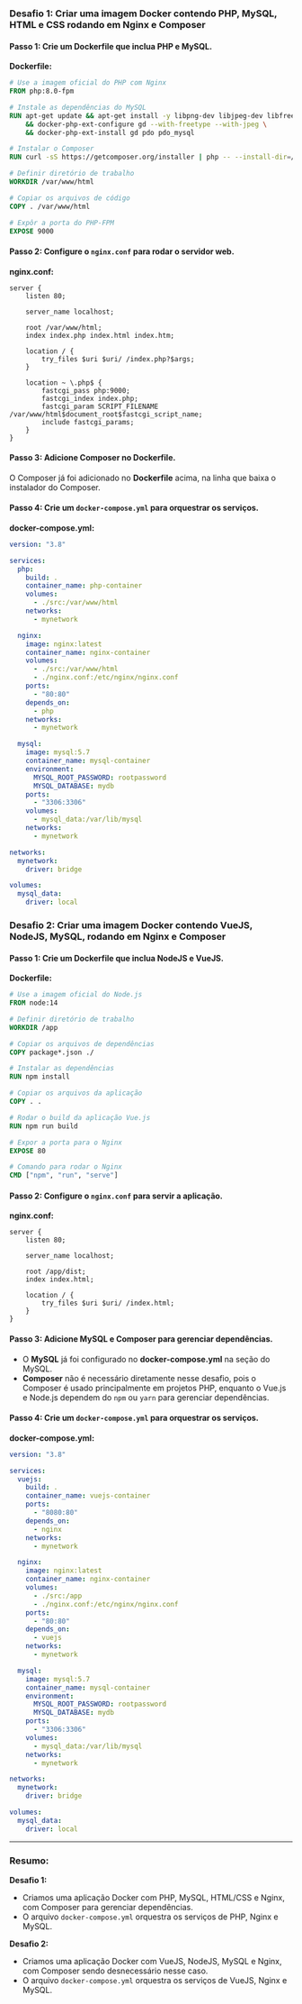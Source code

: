 ### **Desafio 1: Criar uma imagem Docker contendo PHP, MySQL, HTML e CSS rodando em Nginx e Composer**

#### Passo 1: Crie um Dockerfile que inclua PHP e MySQL.

**Dockerfile:**

```Dockerfile
# Use a imagem oficial do PHP com Nginx
FROM php:8.0-fpm

# Instale as dependências do MySQL
RUN apt-get update && apt-get install -y libpng-dev libjpeg-dev libfreetype6-dev \
    && docker-php-ext-configure gd --with-freetype --with-jpeg \
    && docker-php-ext-install gd pdo pdo_mysql

# Instalar o Composer
RUN curl -sS https://getcomposer.org/installer | php -- --install-dir=/usr/local/bin --filename=composer

# Definir diretório de trabalho
WORKDIR /var/www/html

# Copiar os arquivos de código
COPY . /var/www/html

# Expôr a porta do PHP-FPM
EXPOSE 9000
```

#### Passo 2: Configure o `nginx.conf` para rodar o servidor web.

**nginx.conf:**

```nginx
server {
    listen 80;

    server_name localhost;

    root /var/www/html;
    index index.php index.html index.htm;

    location / {
        try_files $uri $uri/ /index.php?$args;
    }

    location ~ \.php$ {
        fastcgi_pass php:9000;
        fastcgi_index index.php;
        fastcgi_param SCRIPT_FILENAME /var/www/html$document_root$fastcgi_script_name;
        include fastcgi_params;
    }
}
```

#### Passo 3: Adicione Composer no Dockerfile.

O Composer já foi adicionado no **Dockerfile** acima, na linha que baixa o instalador do Composer.

#### Passo 4: Crie um `docker-compose.yml` para orquestrar os serviços.

**docker-compose.yml:**

```yaml
version: "3.8"

services:
  php:
    build: .
    container_name: php-container
    volumes:
      - ./src:/var/www/html
    networks:
      - mynetwork

  nginx:
    image: nginx:latest
    container_name: nginx-container
    volumes:
      - ./src:/var/www/html
      - ./nginx.conf:/etc/nginx/nginx.conf
    ports:
      - "80:80"
    depends_on:
      - php
    networks:
      - mynetwork

  mysql:
    image: mysql:5.7
    container_name: mysql-container
    environment:
      MYSQL_ROOT_PASSWORD: rootpassword
      MYSQL_DATABASE: mydb
    ports:
      - "3306:3306"
    volumes:
      - mysql_data:/var/lib/mysql
    networks:
      - mynetwork

networks:
  mynetwork:
    driver: bridge

volumes:
  mysql_data:
    driver: local
```

### **Desafio 2: Criar uma imagem Docker contendo VueJS, NodeJS, MySQL, rodando em Nginx e Composer**

#### Passo 1: Crie um Dockerfile que inclua NodeJS e VueJS.

**Dockerfile:**

```Dockerfile
# Use a imagem oficial do Node.js
FROM node:14

# Definir diretório de trabalho
WORKDIR /app

# Copiar os arquivos de dependências
COPY package*.json ./

# Instalar as dependências
RUN npm install

# Copiar os arquivos da aplicação
COPY . .

# Rodar o build da aplicação Vue.js
RUN npm run build

# Expor a porta para o Nginx
EXPOSE 80

# Comando para rodar o Nginx
CMD ["npm", "run", "serve"]
```

#### Passo 2: Configure o `nginx.conf` para servir a aplicação.

**nginx.conf:**

```nginx
server {
    listen 80;

    server_name localhost;

    root /app/dist;
    index index.html;

    location / {
        try_files $uri $uri/ /index.html;
    }
}
```

#### Passo 3: Adicione MySQL e Composer para gerenciar dependências.

- O **MySQL** já foi configurado no **docker-compose.yml** na seção do MySQL.
- **Composer** não é necessário diretamente nesse desafio, pois o Composer é usado principalmente em projetos PHP, enquanto o Vue.js e Node.js dependem do `npm` ou `yarn` para gerenciar dependências.

#### Passo 4: Crie um `docker-compose.yml` para orquestrar os serviços.

**docker-compose.yml:**

```yaml
version: "3.8"

services:
  vuejs:
    build: .
    container_name: vuejs-container
    ports:
      - "8080:80"
    depends_on:
      - nginx
    networks:
      - mynetwork

  nginx:
    image: nginx:latest
    container_name: nginx-container
    volumes:
      - ./src:/app
      - ./nginx.conf:/etc/nginx/nginx.conf
    ports:
      - "80:80"
    depends_on:
      - vuejs
    networks:
      - mynetwork

  mysql:
    image: mysql:5.7
    container_name: mysql-container
    environment:
      MYSQL_ROOT_PASSWORD: rootpassword
      MYSQL_DATABASE: mydb
    ports:
      - "3306:3306"
    volumes:
      - mysql_data:/var/lib/mysql
    networks:
      - mynetwork

networks:
  mynetwork:
    driver: bridge

volumes:
  mysql_data:
    driver: local
```

---

### Resumo:

**Desafio 1:**

- Criamos uma aplicação Docker com PHP, MySQL, HTML/CSS e Nginx, com Composer para gerenciar dependências.
- O arquivo `docker-compose.yml` orquestra os serviços de PHP, Nginx e MySQL.

**Desafio 2:**

- Criamos uma aplicação Docker com VueJS, NodeJS, MySQL e Nginx, com Composer sendo desnecessário nesse caso.
- O arquivo `docker-compose.yml` orquestra os serviços de VueJS, Nginx e MySQL.
